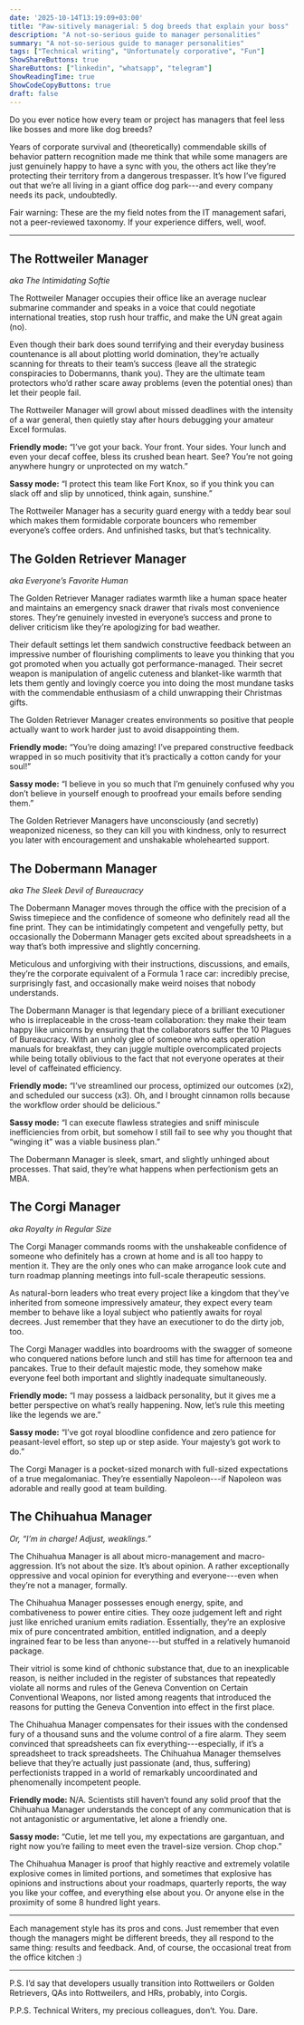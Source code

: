 ```yaml
---
date: '2025-10-14T13:19:09+03:00'
title: "Paw-sitively managerial: 5 dog breeds that explain your boss"
description: "A not-so-serious guide to manager personalities"
summary: "A not-so-serious guide to manager personalities"
tags: ["Technical writing", "Unfortunately corporative", "Fun"]
ShowShareButtons: true
ShareButtons: ["linkedin", "whatsapp", "telegram"]
ShowReadingTime: true
ShowCodeCopyButtons: true
draft: false
---
```


Do you ever notice how every team or project has managers that feel less like bosses and more like dog breeds?

Years of corporate survival and (theoretically) commendable skills of behavior pattern recognition made me think that while some managers are just genuinely happy to have a sync with you, the others act like they’re protecting their territory from a dangerous trespasser. It’s how I’ve figured out that we’re all living in a giant office dog park---and every company needs its pack, undoubtedly.

Fair warning: These are the my field notes from the IT management safari, not a peer-reviewed taxonomy. If your experience differs, well, woof.

***

## The Rottweiler Manager

_aka The Intimidating Softie_

The Rottweiler Manager occupies their office like an average nuclear submarine commander and speaks in a voice that could negotiate international treaties, stop rush hour traffic, and make the UN great again (no).

Even though their bark does sound terrifying and their everyday business countenance is all about plotting world domination, they’re actually scanning for threats to their team’s success (leave all the strategic conspiracies to Dobermanns, thank you). They are the ultimate team protectors who’d rather scare away problems (even the potential ones) than let their people fail.

The Rottweiler Manager will growl about missed deadlines with the intensity of a war general, then quietly stay after hours debugging your amateur Excel formulas.

**Friendly mode:** “I’ve got your back. Your front. Your sides. Your lunch and even your decaf coffee, bless its crushed bean heart. See? You’re not going anywhere hungry or unprotected on my watch.”

**Sassy mode:** “I protect this team like Fort Knox, so if you think you can slack off and slip by unnoticed, think again, sunshine.”

The Rottweiler Manager has a security guard energy with a teddy bear soul which makes them formidable corporate bouncers who remember everyone’s coffee orders. And unfinished tasks, but that’s technicality.

## The Golden Retriever Manager

_aka Everyone’s Favorite Human_

The Golden Retriever Manager radiates warmth like a human space heater and maintains an emergency snack drawer that rivals most convenience stores. They’re genuinely invested in everyone’s success and prone to deliver criticism like they’re apologizing for bad weather.

Their default settings let them sandwich constructive feedback between an impressive number of flourishing compliments to leave you thinking that you got promoted when you actually got performance-managed. Their secret weapon is manipulation of angelic cuteness and blanket-like warmth that lets them gently and lovingly coerce you into doing the most mundane tasks with the commendable enthusiasm of a child unwrapping their Christmas gifts.

The Golden Retriever Manager creates environments so positive that people actually want to work harder just to avoid disappointing them.

**Friendly mode:** “You’re doing amazing! I’ve prepared constructive feedback wrapped in so much positivity that it’s practically a cotton candy for your soul!”

**Sassy mode:** “I believe in you so much that I’m genuinely confused why you don’t believe in yourself enough to proofread your emails before sending them.”

The Golden Retriever Managers have unconsciously (and secretly) weaponized niceness, so they can kill you with kindness, only to resurrect you later with encouragement and unshakable wholehearted support.

## The Dobermann Manager

_aka The Sleek Devil of Bureaucracy_

The Dobermann Manager moves through the office with the precision of a Swiss timepiece and the confidence of someone who definitely read all the fine print. They can be intimidatingly competent and vengefully petty, but occasionally the Dobermann Manager gets excited about spreadsheets in a way that’s both impressive and slightly concerning.

Meticulous and unforgiving with their instructions, discussions, and emails, they’re the corporate equivalent of a Formula 1 race car: incredibly precise, surprisingly fast, and occasionally make weird noises that nobody understands.

The Dobermann Manager is that legendary piece of a brilliant executioner who is irreplaceable in the cross-team collaboration: they make their team happy like unicorns by ensuring that the collaborators suffer the 10 Plagues of Bureaucracy. With an unholy glee of someone who eats operation manuals for breakfast, they can juggle multiple overcomplicated projects while being totally oblivious to the fact that not everyone operates at their level of caffeinated efficiency.

**Friendly mode:** “I’ve streamlined our process, optimized our outcomes (x2), and scheduled our success (x3). Oh, and I brought cinnamon rolls because the workflow order should be delicious.”

**Sassy mode:** “I can execute flawless strategies and sniff miniscule inefficiencies from orbit, but somehow I still fail to see why you thought that “winging it” was a viable business plan.”

The Dobermann Manager is sleek, smart, and slightly unhinged about processes. That said, they’re what happens when perfectionism gets an MBA.

## The Corgi Manager

_aka Royalty in Regular Size_

The Corgi Manager commands rooms with the unshakeable confidence of someone who definitely has a crown at home and is all too happy to mention it. They are the only ones who can make arrogance look cute and turn roadmap planning meetings into full-scale therapeutic sessions.

As natural-born leaders who treat every project like a kingdom that they’ve inherited from someone impressively amateur, they expect every team member to behave like a loyal subject who patiently awaits for royal decrees. Just remember that they have an executioner to do the dirty job, too.

The Corgi Manager waddles into boardrooms with the swagger of someone who conquered nations before lunch and still has time for afternoon tea and pancakes. True to their default majestic mode, they somehow make everyone feel both important and slightly inadequate simultaneously.

**Friendly mode:** “I may possess a laidback personality, but it gives me a better perspective on what’s really happening. Now, let’s rule this meeting like the legends we are.”

**Sassy mode:** “I’ve got royal bloodline confidence and zero patience for peasant-level effort, so step up or step aside. Your majesty’s got work to do.”

The Corgi Manager is a pocket-sized monarch with full-sized expectations of a true megalomaniac. They’re essentially Napoleon---if Napoleon was adorable and really good at team building.

## The Chihuahua Manager

_Or, “I’m in charge! Adjust, weaklings.”_

The Chihuahua Manager is all about micro-management and macro-aggression. It’s not about the size. It’s about opinion. A rather exceptionally oppressive and vocal opinion for everything and everyone---even when they’re not a manager, formally.

The Chihuahua Manager possesses enough energy, spite, and combativeness to power entire cities. They ooze judgement left and right just like enriched uranium emits radiation. Essentially, they’re an explosive mix of pure concentrated ambition, entitled indignation, and a deeply ingrained fear to be less than anyone---but stuffed in a relatively humanoid package.

Their vitriol is some kind of chthonic substance that, due to an inexplicable reason, is neither included in the register of substances that repeatedly violate all norms and rules of the Geneva Convention on Certain Conventional Weapons, nor listed among reagents that introduced the reasons for putting the Geneva Convention into effect in the first place.

The Chihuahua Manager compensates for their issues with the condensed fury of a thousand suns and the volume control of a fire alarm. They seem convinced that spreadsheets can fix everything---especially, if it’s a spreadsheet to track spreadsheets. The Chihuahua Manager themselves believe that they’re actually just passionate (and, thus, suffering) perfectionists trapped in a world of remarkably uncoordinated and phenomenally incompetent people.

**Friendly mode:** N/A. Scientists still haven’t found any solid proof that the Chihuahua Manager understands the concept of any communication that is not antagonistic or argumentative, let alone a friendly one.

**Sassy mode:** “Cutie, let me tell you, my expectations are gargantuan, and right now you’re failing to meet even the travel-size version. Chop chop.”

The Chihuahua Manager is proof that highly reactive and extremely volatile explosive comes in limited portions, and sometimes that explosive has opinions and instructions about your roadmaps, quarterly reports, the way you like your coffee, and everything else about you. Or anyone else in the proximity of some 8 hundred light years.

***

Each management style has its pros and cons. Just remember that even though the managers might be different breeds, they all respond to the same thing: results and feedback. And, of course, the occasional treat from the office kitchen :)

***

P.S. I’d say that developers usually transition into Rottweilers or Golden Retrievers, QAs into Rottweilers, and HRs, probably, into Corgis.

P.P.S. Technical Writers, my precious colleagues, don’t. You. Dare.